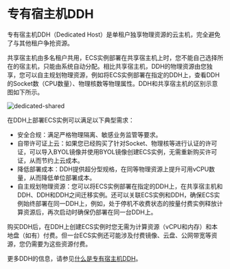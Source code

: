 # 专有宿主机DDH

专有宿主机DDH（Dedicated Host）是单租户独享物理资源的云主机，完全避免了与其他租户争抢资源。

共享宿主机由多名租户共用，ECS实例部署在共享宿主机上时，您不能自己选择所在的宿主机，只能由系统自动分配。相比共享宿主机，DDH的物理资源由您独享，您可以自主规划物理资源，例如将ECS实例部署在指定的DDH上，查看DDH的Socket数（CPU数量）、物理核数等物理属性。DDH和共享宿主机的区别示意图如下所示。

![dedicated-shared](https://static-aliyun-doc.oss-accelerate.aliyuncs.com/assets/img/zh-CN/2370605261/p290582.png)

在DDH上部署ECS实例可以满足以下典型需求：

-   安全合规：满足严格物理隔离、敏感业务监管等要求。
-   自带许可证上云：如果您已经购买了针对Socket、物理核等进行认证的许可证，可以导入BYOL镜像并使用BYOL镜像创建ECS实例，无需重新购买许可证，从而节约上云成本。
-   降低部署成本：DDH提供超分型规格，在同等物理资源上提升可用vCPU数量，从而降低单位部署成本。
-   自主规划物理资源：您可以将ECS实例部署在指定的DDH上，在共享宿主机和DDH、DDH和DDH之间迁移实例。还可以关联ECS实例和DDH，确保ECS实例始终部署在同一DDH上，例如，处于停机不收费状态的按量付费实例释放计算资源后，再次启动时确保仍部署在同一台DDH上。

购买DDH后，在DDH上创建ECS实例时您无需为计算资源（vCPU和内存）和本地盘（如有）付费。但一台ECS实例还可能涉及付费镜像、云盘、公网带宽等资源，您仍需要为这些资源付费。

更多DDH的信息，请参见[什么是专有宿主机DDH](/cn.zh-CN/产品简介/什么是专有宿主机DDH.md)。

